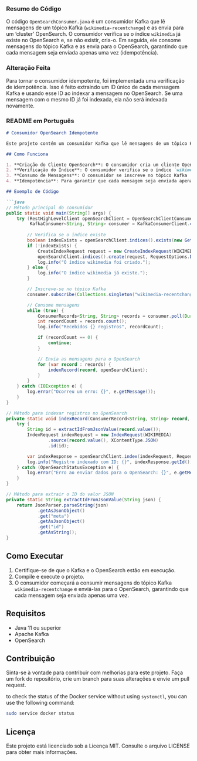 ### Resumo do Código

O código `OpenSearchConsumer.java` é um consumidor Kafka que lê mensagens de um tópico Kafka (`wikimedia-recentchange`) e as envia para um ‘cluster’ OpenSearch. O consumidor verifica se o índice `wikimedia` já existe no OpenSearch e, se não existir, cria-o. Em seguida, ele consome mensagens do tópico Kafka e as envia para o OpenSearch, garantindo que cada mensagem seja enviada apenas uma vez (idempotência).

### Alteração Feita

Para tornar o consumidor idempotente, foi implementada uma verificação de idempotência. Isso é feito extraindo um ID único de cada mensagem Kafka e usando esse ID ao indexar a mensagem no OpenSearch. Se uma mensagem com o mesmo ID já foi indexada, ela não será indexada novamente.

### README em Português

```markdown
# Consumidor OpenSearch Idempotente

Este projeto contém um consumidor Kafka que lê mensagens de um tópico Kafka e as envia para um cluster OpenSearch. O consumidor é idempotente, garantindo que cada mensagem seja enviada para o OpenSearch apenas uma vez.

## Como Funciona

1. **Criação do Cliente OpenSearch**: O consumidor cria um cliente OpenSearch para se conectar ao cluster.
2. **Verificação do Índice**: O consumidor verifica se o índice `wikimedia` já existe no OpenSearch. Se não existir, ele cria o índice.
3. **Consumo de Mensagens**: O consumidor se inscreve no tópico Kafka `wikimedia-recentchange` e começa a consumir mensagens.
4. **Idempotência**: Para garantir que cada mensagem seja enviada apenas uma vez, o consumidor extrai um ID único de cada mensagem e usa esse ID ao indexar a mensagem no OpenSearch. Se uma mensagem com o mesmo ID já foi indexada, ela não será indexada novamente.

## Exemplo de Código

```java
// Método principal do consumidor
public static void main(String[] args) {
    try (RestHighLevelClient openSearchClient = OpenSearchClientConsumer.createOpenSearchClient();
         KafkaConsumer<String, String> consumer = KafkaConsumerClient.createKafkaConsumer()) {
        
        // Verifica se o índice existe
        boolean indexExists = openSearchClient.indices().exists(new GetIndexRequest(WIKIMEDIA), RequestOptions.DEFAULT);
        if (!indexExists) {
            CreateIndexRequest request = new CreateIndexRequest(WIKIMEDIA);
            openSearchClient.indices().create(request, RequestOptions.DEFAULT);
            log.info("O índice wikimedia foi criado.");
        } else {
            log.info("O índice wikimedia já existe.");
        }

        // Inscreve-se no tópico Kafka
        consumer.subscribe(Collections.singleton("wikimedia-recentchange"));

        // Consome mensagens
        while (true) {
            ConsumerRecords<String, String> records = consumer.poll(Duration.ofMillis(3000));
            int recordCount = records.count();
            log.info("Recebidos {} registros", recordCount);

            if (recordCount == 0) {
                continue;
            }

            // Envia as mensagens para o OpenSearch
            for (var record : records) {
                indexRecord(record, openSearchClient);
            }
        }
    } catch (IOException e) {
        log.error("Ocorreu um erro: {}", e.getMessage());
    }
}

// Método para indexar registros no OpenSearch
private static void indexRecord(ConsumerRecord<String, String> record, RestHighLevelClient openSearchClient) throws IOException {
    try {
        String id = extractIdFromJsonValue(record.value());
        IndexRequest indexRequest = new IndexRequest(WIKIMEDIA)
                .source(record.value(), XContentType.JSON)
                .id(id);

        var indexResponse = openSearchClient.index(indexRequest, RequestOptions.DEFAULT);
        log.info("Registro indexado com ID: {}", indexResponse.getId());
    } catch (OpenSearchStatusException e) {
        log.error("Erro ao enviar dados para o OpenSearch: {}", e.getMessage());
    }
}

// Método para extrair o ID do valor JSON
private static String extractIdFromJsonValue(String json) {
    return JsonParser.parseString(json)
            .getAsJsonObject()
            .get("meta")
            .getAsJsonObject()
            .get("id")
            .getAsString();
}
```

## Como Executar

1. Certifique-se de que o Kafka e o OpenSearch estão em execução.
2. Compile e execute o projeto.
3. O consumidor começará a consumir mensagens do tópico Kafka `wikimedia-recentchange` e enviá-las para o OpenSearch, garantindo que cada mensagem seja enviada apenas uma vez.

## Requisitos

- Java 11 ou superior
- Apache Kafka
- OpenSearch

## Contribuição

Sinta-se à vontade para contribuir com melhorias para este projeto. Faça um fork do repositório, crie um branch para suas alterações e envie um pull request.


to check the status of the Docker service without using `systemctl`, you can use the following command:

```bash
sudo service docker status
```


## Licença

Este projeto está licenciado sob a Licença MIT. Consulte o arquivo LICENSE para obter mais informações.
```